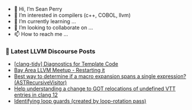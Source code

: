 - 👋 Hi, I’m Sean Perry
- 👀 I’m interested in compilers (c++, COBOL, llvm)
- 🌱 I’m currently learning ...
- 💞️ I’m looking to collaborate on ...
- 📫 How to reach me ...

<!---
s66perry/s66perry is a ✨ special ✨ repository because its `README.md` (this file) appears on your GitHub profile.
You can click the Preview link to take a look at your changes.
--->
### 📕 Latest LLVM Discourse Posts

<!-- DISCOURSE-LLVM:START -->
- [[clang-tidy] Diagnostics for Template Code](https://discourse.llvm.org/t/clang-tidy-diagnostics-for-template-code/62909#post_2)
- [Bay Area LLVM Meetup - Restarting it](https://discourse.llvm.org/t/bay-area-llvm-meetup-restarting-it/60749?page=2#post_21)
- [Best way to determine if a macro expansion spans a single expression? &lpar;ASTRecursiveVisitor&rpar;](https://discourse.llvm.org/t/best-way-to-determine-if-a-macro-expansion-spans-a-single-expression-astrecursivevisitor/63091#post_1)
- [Help understanding a change to GOT relocations of undefined VTT entries in clang 12](https://discourse.llvm.org/t/help-understanding-a-change-to-got-relocations-of-undefined-vtt-entries-in-clang-12/63090#post_1)
- [Identifying loop guards &lpar;created by loop-rotation pass&rpar;](https://discourse.llvm.org/t/identifying-loop-guards-created-by-loop-rotation-pass/63086#post_1)
<!-- DISCOURSE-LLVM:END -->
